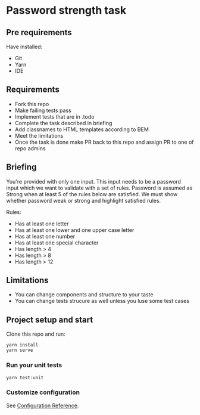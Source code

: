 # Password strength task
## Pre requirements
Have installed:
* Git
* Yarn
* IDE

## Requirements
* Fork this repo
* Make failing tests pass
* Implement tests that are in .todo
* Complete the task described in briefing
* Add classnames to HTML templates according to BEM
* Meet the limitations
* Once the task is done make PR back to this repo and assign PR to one of repo admins

## Briefing
You're provided with only one input.
This input needs to be a password input which we want to validate with a set of rules.
Password is assumed as Strong when at least 5 of the rules below are satisfied.
We must show whether password weak or strong and highlight satisfied rules.

Rules:
* Has at least one letter
* Has at least one lower and one upper case letter
* Has at least one number
* Has at least one special character
* Has length > 4
* Has length > 8
* Has length > 12

## Limitations
* You can change components and structure to your taste
* You can change tests strucure as well unless you luse some test cases

## Project setup and start
Clone this repo and run:
```
yarn install
yarn serve
```

### Run your unit tests
```
yarn test:unit
```

### Customize configuration
See [Configuration Reference](https://cli.vuejs.org/config/).
